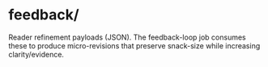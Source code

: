 # feedback/

Reader refinement payloads (JSON). The feedback-loop job consumes these to produce micro-revisions that preserve snack-size while increasing clarity/evidence.
